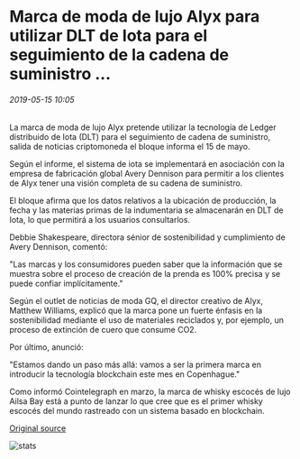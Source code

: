 # Marca de moda de lujo Alyx para utilizar DLT de Iota para el seguimiento de la cadena de suministro ...

###### 2019-05-15 10:05

La marca de moda de lujo Alyx pretende utilizar la tecnología de Ledger distribuido de Iota (DLT) para el seguimiento de cadena de suministro, salida de noticias criptomoneda el bloque informa el 15 de mayo.

Según el informe, el sistema de iota se implementará en asociación con la empresa de fabricación global Avery Dennison para permitir a los clientes de Alyx tener una visión completa de su cadena de suministro.

El bloque afirma que los datos relativos a la ubicación de producción, la fecha y las materias primas de la indumentaria se almacenarán en DLT de Iota, lo que permitirá a los usuarios consultarlos.

Debbie Shakespeare, directora sénior de sostenibilidad y cumplimiento de Avery Dennison, comentó:

"Las marcas y los consumidores pueden saber que la información que se muestra sobre el proceso de creación de la prenda es 100% precisa y se puede confiar implícitamente."

Según el outlet de noticias de moda GQ, el director creativo de Alyx, Matthew Williams, explicó que la marca pone un fuerte énfasis en la sostenibilidad mediante el uso de materiales reciclados y, por ejemplo, un proceso de extinción de cuero que consume CO2.

Por último, anunció:

"Estamos dando un paso más allá: vamos a ser la primera marca en introducir la tecnología blockchain este mes en Copenhague."

Como informó Cointelegraph en marzo, la marca de whisky escocés de lujo Ailsa Bay está a punto de lanzar lo que cree que es el primer whisky escocés del mundo rastreado con un sistema basado en blockchain.

[Original source](https://cointelegraph.com/news/luxury-fashion-brand-alyx-to-use-iotas-dlt-for-supply-chain-tracking)

![stats](https://c.statcounter.com/11760860/0/a89fa40b/1/ "stats")